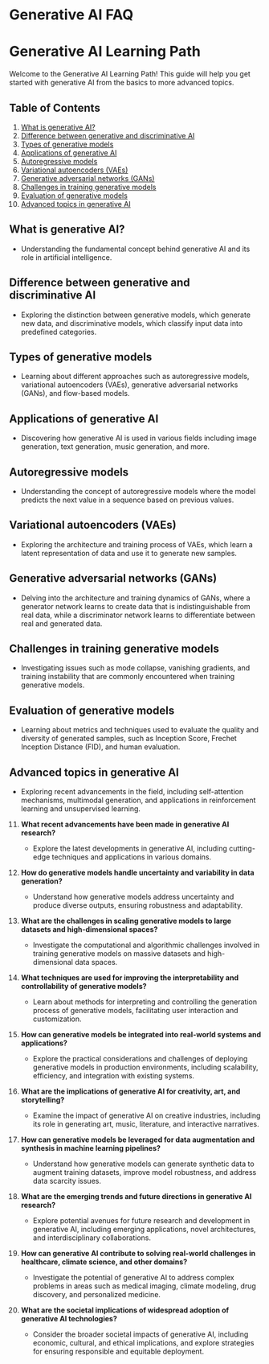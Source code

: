 # Generative AI FAQ

# Generative AI Learning Path

Welcome to the Generative AI Learning Path! This guide will help you get started with generative AI from the basics to more advanced topics.

## Table of Contents
1. [What is generative AI?](#what-is-generative-ai)
2. [Difference between generative and discriminative AI](#difference-between-generative-and-discriminative-ai)
3. [Types of generative models](#types-of-generative-models)
4. [Applications of generative AI](#applications-of-generative-ai)
5. [Autoregressive models](#autoregressive-models)
6. [Variational autoencoders (VAEs)](#variational-autoencoders-vaes)
7. [Generative adversarial networks (GANs)](#generative-adversarial-networks-gans)
8. [Challenges in training generative models](#challenges-in-training-generative-models)
9. [Evaluation of generative models](#evaluation-of-generative-models)
10. [Advanced topics in generative AI](#advanced-topics-in-generative-ai)

## What is generative AI?
- Understanding the fundamental concept behind generative AI and its role in artificial intelligence.

## Difference between generative and discriminative AI
- Exploring the distinction between generative models, which generate new data, and discriminative models, which classify input data into predefined categories.

## Types of generative models
- Learning about different approaches such as autoregressive models, variational autoencoders (VAEs), generative adversarial networks (GANs), and flow-based models.

## Applications of generative AI
- Discovering how generative AI is used in various fields including image generation, text generation, music generation, and more.

## Autoregressive models
- Understanding the concept of autoregressive models where the model predicts the next value in a sequence based on previous values.

## Variational autoencoders (VAEs)
- Exploring the architecture and training process of VAEs, which learn a latent representation of data and use it to generate new samples.

## Generative adversarial networks (GANs)
- Delving into the architecture and training dynamics of GANs, where a generator network learns to create data that is indistinguishable from real data, while a discriminator network learns to differentiate between real and generated data.

## Challenges in training generative models
- Investigating issues such as mode collapse, vanishing gradients, and training instability that are commonly encountered when training generative models.

## Evaluation of generative models
- Learning about metrics and techniques used to evaluate the quality and diversity of generated samples, such as Inception Score, Frechet Inception Distance (FID), and human evaluation.

## Advanced topics in generative AI
- Exploring recent advancements in the field, including self-attention mechanisms, multimodal generation, and applications in reinforcement learning and unsupervised learning.

11. **What recent advancements have been made in generative AI research?**
    - Explore the latest developments in generative AI, including cutting-edge techniques and applications in various domains.

12. **How do generative models handle uncertainty and variability in data generation?**
    - Understand how generative models address uncertainty and produce diverse outputs, ensuring robustness and adaptability.

13. **What are the challenges in scaling generative models to large datasets and high-dimensional spaces?**
    - Investigate the computational and algorithmic challenges involved in training generative models on massive datasets and high-dimensional data spaces.

14. **What techniques are used for improving the interpretability and controllability of generative models?**
    - Learn about methods for interpreting and controlling the generation process of generative models, facilitating user interaction and customization.

15. **How can generative models be integrated into real-world systems and applications?**
    - Explore the practical considerations and challenges of deploying generative models in production environments, including scalability, efficiency, and integration with existing systems.

16. **What are the implications of generative AI for creativity, art, and storytelling?**
    - Examine the impact of generative AI on creative industries, including its role in generating art, music, literature, and interactive narratives.

17. **How can generative models be leveraged for data augmentation and synthesis in machine learning pipelines?**
    - Understand how generative models can generate synthetic data to augment training datasets, improve model robustness, and address data scarcity issues.

18. **What are the emerging trends and future directions in generative AI research?**
    - Explore potential avenues for future research and development in generative AI, including emerging applications, novel architectures, and interdisciplinary collaborations.

19. **How can generative AI contribute to solving real-world challenges in healthcare, climate science, and other domains?**
    - Investigate the potential of generative AI to address complex problems in areas such as medical imaging, climate modeling, drug discovery, and personalized medicine.

20. **What are the societal implications of widespread adoption of generative AI technologies?**
    - Consider the broader societal impacts of generative AI, including economic, cultural, and ethical implications, and explore strategies for ensuring responsible and equitable deployment.

